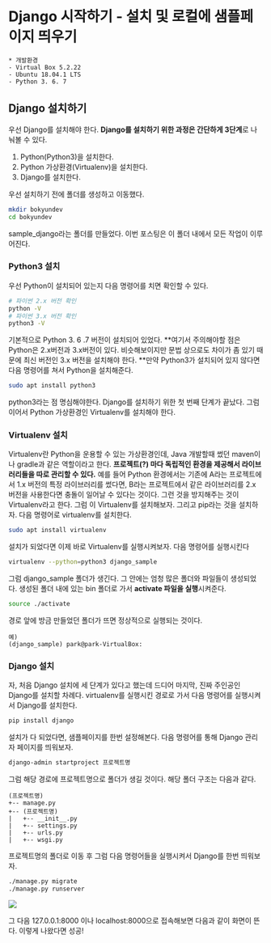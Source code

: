 # Django 시작하기 - 설치 및 로컬에 샘플페이지 띄우기

```
* 개발환경
- Virtual Box 5.2.22
- Ubuntu 18.04.1 LTS
- Python 3. 6. 7
```

## Django 설치하기

우선 Django를 설치해야 한다. **Django를 설치하기 위한 과정은 간단하게 3단계**로 나눠볼 수 있다.

1. Python(Python3)을 설치한다.
2. Python 가상환경(Virtualenv)을 설치한다.
3. Django를 설치한다.

우선 설치하기 전에 폴더를 생성하고 이동했다.

```bash
mkdir bokyundev
cd bokyundev
```

sample_django라는 폴더를 만들었다. 이번 포스팅은 이 폴더 내에서 모든 작업이 이루어진다.

### Python3 설치

우선 Python이 설치되어 있는지 다음 명령어를 치면 확인할 수 있다.

```bash
# 파이썬 2.x 버전 확인
python -V
# 파이썬 3.x 버전 확인
python3 -V
```

기본적으로 Python 3. 6 .7 버전이 설치되어 있었다. **여기서 주의해야할 점은 Python은 2.x버전과 3.x버전이 있다. 비슷해보이지만 문법 상으로도 차이가 좀 있기 때문에 최신 버전인 3.x 버전을 설치해야 한다. **만약 Python3가 설치되어 있지 않다면 다음 명령어를 쳐서 Python을 설치해준다.

```bash
sudo apt install python3
```

python3라는 점 명심해야한다. Django를 설치하기 위한 첫 번째 단계가 끝났다. 그럼 이어서 Python 가상환경인 Virtualenv를 설치해야 한다.

### Virtualenv 설치

Virtualenv란 Python을 운용할 수 있는 가상환경인데, Java 개발할때 썼던 maven이나 gradle과 같은 역할이라고 한다. **프로젝트(?) 마다 독립적인 환경을 제공해서 라이브러리들을 따로 관리할 수 있다.** 예를 들어 Python 환경에서는 기존에 A라는 프로젝트에서 1.x 버전의 특정 라이브러리를 썼다면, B라는 프로젝트에서 같은 라이브러리를 2.x 버전을 사용한다면 충돌이 일어날 수 있다는 것이다. 그런 것을 방지해주는 것이 Virtualenv라고 한다.  그럼 이 Virtualenv를 설치해보자. 그리고 pip라는 것을 설치하자. 다음 명령어로 virtualenv를 설치한다.

```bash
sudo apt install virtualenv
```

설치가 되었다면 이제 바로 Virtualenv를 실행시켜보자. 다음 명령어를 실행시킨다

```bash
virtualenv --python=python3 django_sample
```

그럼 django_sample 폴더가 생긴다. 그 안에는 엄청 많은 폴더와 파일들이 생성되었다. 생성된 폴더 내에 있는 bin 폴더로 가서 **activate 파일을 실행**시켜준다.

```bash
source ./activate
```

경로 앞에 방금 만들었던 폴더가 뜨면 정상적으로 실행되는 것이다.

```
예)
(django_sample) park@park-VirtualBox:
```

### Django 설치

자, 처음 Django 설치에 세 단계가 있다고 했는데 드디어 마지막, 진짜 주인공인 Django를 설치할 차례다. virtualenv를 실행시킨 경로로 가서 다음 명령어를 실행시켜서 Django를 설치한다.

```bash
pip install django
```

설치가 다 되었다면, 샘플페이지를 한번 설정해본다. 다음 명령어를 통해 Django 관리자 페이지를 띄워보자.

```bash
django-admin startproject 프로젝트명
```

그럼 해당 경로에 프로젝트명으로 폴더가 생길 것이다. 해당 폴더 구조는 다음과 같다.

```
(프로젝트명)
+-- manage.py
+-- (프로젝트명)
|   +-- __init__.py
|   +-- settings.py
|	+-- urls.py
|	+-- wsgi.py
```

프로젝트명의 폴더로 이동 후 그럼 다음 명령어들을 실행시켜서 Django를 한번 띄워보자.

```bash
./manage.py migrate
./manage.py runserver
```

![](https://t1.daumcdn.net/cfile/tistory/996022355BF6BB1620)



그 다음 127.0.0.1:8000 이나 localhost:8000으로 접속해보면 다음과 같이 화면이 뜬다. 이렇게 나왔다면 성공!